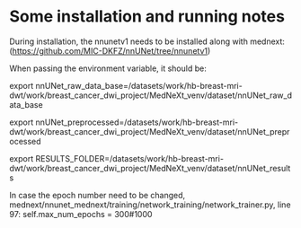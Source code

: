 # Some installation and running notes
During installation, the nnunetv1 needs to be installed along with mednext:
(https://github.com/MIC-DKFZ/nnUNet/tree/nnunetv1)

When passing the environment variable, it should be:

export nnUNet_raw_data_base=/datasets/work/hb-breast-mri-dwt/work/breast_cancer_dwi_project/MedNeXt_venv/dataset/nnUNet_raw_data_base

export nnUNet_preprocessed=/datasets/work/hb-breast-mri-dwt/work/breast_cancer_dwi_project/MedNeXt_venv/dataset/nnUNet_preprocessed

export RESULTS_FOLDER=/datasets/work/hb-breast-mri-dwt/work/breast_cancer_dwi_project/MedNeXt_venv/dataset/nnUNet_results


In case the epoch number need to be changed, mednext/nnunet_mednext/training/network_training/network_trainer.py, line 97: self.max_num_epochs = 300#1000 
